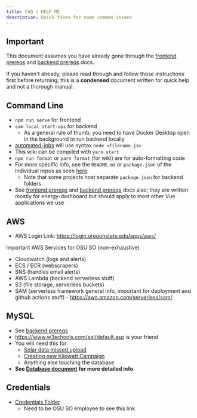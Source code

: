 ```yaml
---
title: FAQ / HELP ME
description: Quick fixes for some common issues
---
```


## Important

This document assumes you have already gone through the [frontend prereqs](frontend_prereqs) and [backend prereqs](backend_prereqs) docs.

If you haven't already, please read through and follow those instructions first before returning; this is a **condensed** document written for quick help and not a thorough manual.

## Command Line

- `npm run serve` for frontend
- `sam local start-api` for backend
  - As a general rule of thumb, you need to have Docker Desktop open in the background to run backend locally
- [automated-jobs](https://github.com/OSU-Sustainability-Office/automated-jobs) will use syntax `node <filename.js>`
- This wiki can be compiled with `yarn start`
- `npm run format` or `yarn format` (for wiki) are for auto-formatting code
- For more specific info, see the `README.md` or `package.json` of the individual repos as seen [here](getting_started#active-projects)
  - Note that some projects host separate `package.json` for backend folders
- See [frontend prereqs](frontend_prereqs) and [backend prereqs](backend_prereqs) docs also; they are written mostly for energy-dashboard but should apply to most other Vue applications we use

## AWS

- AWS Login Link: https://login.oregonstate.edu/apps/aws/

Important AWS Services for OSU SO (non-exhaustive)

- Cloudwatch (logs and alerts)
- ECS / ECR (webscrapers)
- SNS (handles email alerts)
- AWS Lambda (backend serverless stuff)
- S3 (file storage, serverless buckets)
- SAM (serverless framework general info, important for deployment and github actions stuff) - https://aws.amazon.com/serverless/sam/

## MySQL

- See [backend prereqs](backend_prereqs#mysql-workbench)
- https://www.w3schools.com/sql/default.asp is your friend
- You will need this for:
  - [Solar data missed upload](cloudwatch)
  - [Creating new Kilowatt Campaign](kilowatt_crackdown)
  - Anything else touching the database
- **See [Database document](database) for more detailed info**

## Credentials

- [Credentials Folder](https://drive.google.com/drive/u/1/folders/1geuKCp-aTIrde2WdJkE3f_L2TsF46_O3)
  - Need to be OSU SO employee to see this link
